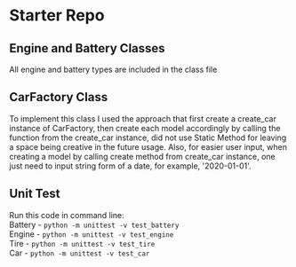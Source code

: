 # Starter Repo

## Engine and Battery Classes
All engine and battery types are included in the class file

## CarFactory Class
To implement this class I used the approach that first create a create_car instance of CarFactory, then create each
model accordingly by calling the function from the create_car instance, did not use Static Method for leaving a space being creative in the future usage.
Also, for easier user input, when creating a model by calling create method from create_car instance, one just need to input string form of a date, for example, '2020-01-01'.

## Unit Test
Run this code in command line:  
Battery - `python -m unittest -v test_battery`  
Engine - `python -m unittest -v test_engine`  
Tire - `python -m unittest -v test_tire`  
Car - `python -m unittest -v test_car`


